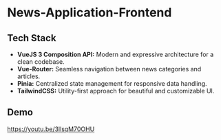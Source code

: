 # News-Application-Frontend

## Tech Stack
* **VueJS 3 Composition API:** Modern and expressive architecture for a clean codebase.
* **Vue-Router:** Seamless navigation between news categories and articles.
* **Pinia:** Centralized state management for responsive data handling.
* **TailwindCSS:** Utility-first approach for beautiful and customizable UI.

## Demo
https://youtu.be/3llsqM70OHU
